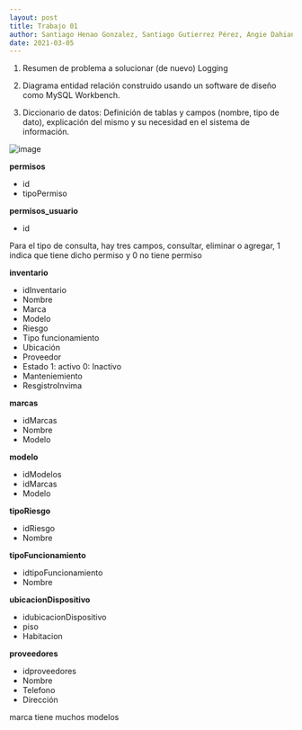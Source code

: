 ```yaml
---
layout: post
title: Trabajo 01
author: Santiago Henao Gonzalez, Santiago Gutierrez Pérez, Angie Dahiana Vargas Serna y Luisa María Zapata Saldarriaga 
date: 2021-03-05
---
```



1. Resumen de problema a solucionar (de nuevo)
Logging 

2. Diagrama entidad relación construido usando un software de diseño
como MySQL Workbench. 
3. Diccionario de datos: Definición de tablas y campos (nombre, tipo de dato), explicación del mismo y su necesidad en el sistema de información.


![image](https://user-images.githubusercontent.com/80167676/114285265-946e8e80-9a1b-11eb-8329-c3362ec8557e.png)



**permisos**
- id
- tipoPermiso

**permisos_usuario**
- id



Para el tipo de consulta, hay tres campos, consultar, eliminar o agregar, 1 indica que tiene dicho permiso y 0 no tiene permiso


**inventario**
- idInventario
- Nombre
- Marca
- Modelo
- Riesgo
- Tipo funcionamiento
- Ubicación
- Proveedor 
- Estado 1:  activo 0: Inactivo
- Manteniemiento
- ResgistroInvima

**marcas**
- idMarcas
- Nombre
- Modelo

**modelo**
- idModelos
- idMarcas
- Modelo

**tipoRiesgo**
- idRiesgo
- Nombre

**tipoFuncionamiento**
- idtipoFuncionamiento
- Nombre

**ubicacionDispositivo**
- idubicacionDispositivo
- piso
- Habitacion

**proveedores**
- idproveedores
- Nombre
- Telefono
- Dirección

marca tiene muchos modelos
